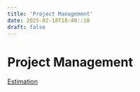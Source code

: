 ```yaml
---
title: 'Project Management'
date: 2025-02-18T18:40::10
draft: false
---
```


# Project Management

[Estimation](Project%20Management%20b119a8bea6cf49f2baa6dbca3a3c7dd9/Estimation%20f03638c67e6a4777b61343b1e8b223a2.md)
